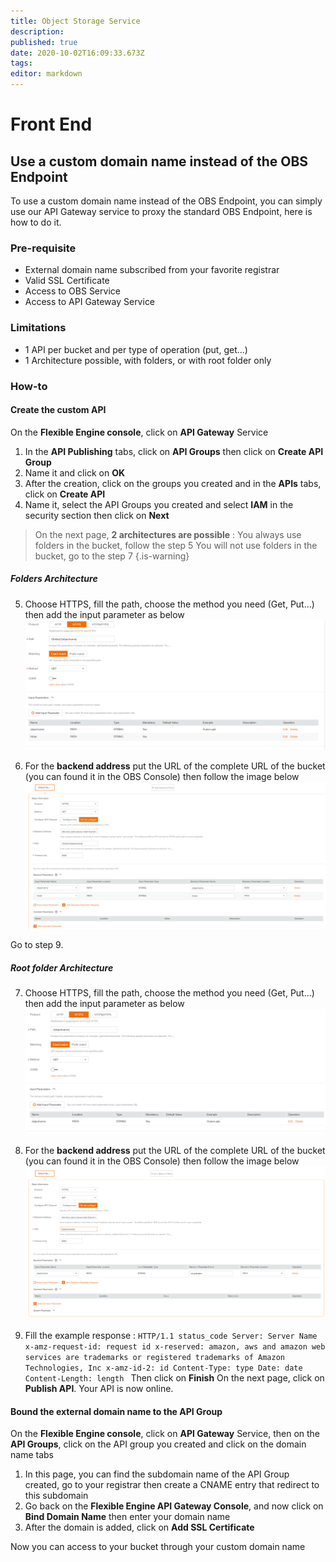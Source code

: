 ```yaml
---
title: Object Storage Service
description: 
published: true
date: 2020-10-02T16:09:33.673Z
tags: 
editor: markdown
---
```


# Front End
## Use a custom domain name instead of the OBS Endpoint
To use a custom domain name instead of the OBS Endpoint, you can simply use our API Gateway service to proxy the standard OBS Endpoint, here is how to do it.

### Pre-requisite
- External domain name subscribed from your favorite registrar
- Valid SSL Certificate
- Access to OBS Service
- Access to API Gateway Service

### Limitations
- 1 API per bucket and per type of operation (put, get...)
- 1 Architecture possible, with folders, or with root folder only

### How-to
#### Create the custom API 
On the **Flexible Engine console**, click on **API Gateway** Service

1. In the **API Publishing** tabs, click on **API Groups** then click on **Create API Group**
2. Name it and click on **OK**
3. After the creation, click on the groups you created and in the **APIs** tabs, click on **Create API**
4. Name it, select the API Groups you created and select **IAM** in the security section then click on **Next**

> On the next page, **2 architectures are possible** :
You always use folders in the bucket, follow the step 5
You will not use folders in the bucket, go to the step 7
{.is-warning}

##### Folders Architecture
5. Choose HTTPS, fill the path, choose the method you need (Get, Put...) then add the input parameter as below![5-1.png](/5-1.png)

6. For the **backend address** put the URL of the complete URL of the bucket (you can found it in the OBS Console) then follow the image below
![6.png](/6.png)

Go to step 9. 

##### Root folder Architecture
7.  Choose HTTPS, fill the path, choose the method you need (Get, Put...) then add the input parameter as below![5-2.png](/5-2.png)

8. For the **backend address** put the URL of the complete URL of the bucket (you can found it in the OBS Console) then follow the image below![9.png](/9.png)


9. Fill the example response : 
`HTTP/1.1 status_code
Server: Server Name
x-amz-request-id: request id
x-reserved: amazon, aws and amazon web services are trademarks or registered trademarks of Amazon Technologies, Inc
x-amz-id-2: id
Content-Type: type
Date: date
Content-Length: length
`
Then click on **Finish**
On the next page, click on **Publish API**. Your API is now online.

#### Bound the external domain name to the API Group
On the **Flexible Engine console**, click on **API Gateway** Service, then on the **API Groups**, click on the API group you created and click on the domain name tabs
1. In this page, you can find the subdomain name of the API Group created, go to your registrar then create a CNAME entry that redirect to this subdomain
2. Go back on the **Flexible Engine API Gateway Console**, and now click on **Bind Domain Name** then enter your domain name
3. After the domain is added, click on **Add SSL Certificate**

Now you can access to your bucket through your custom domain name 

